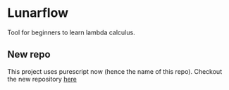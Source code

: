 # Lunarflow

Tool for beginners to learn lambda calculus.

## New repo

This project uses purescript now (hence the name of this repo). Checkout the new repository [here](https://github.com/lunarcast/lunarflow)


